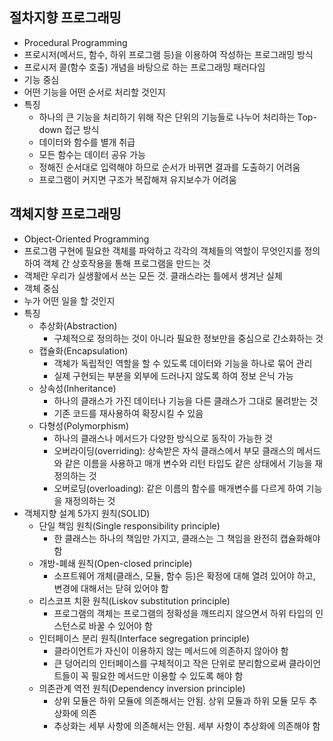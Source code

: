 ## 절차지향 프로그래밍

- Procedural Programming
- 프로시저(메서드, 함수, 하위 프로그램 등)을 이용하여 작성하는 프로그래밍 방식
- 프로시저 콜(함수 호출) 개념을 바탕으로 하는 프로그래밍 패러다임
- 기능 중심
- 어떤 기능을 어떤 순서로 처리할 것인지
- 특징
    - 하나의 큰 기능을 처리하기 위해 작은 단위의 기능들로 나누어 처리하는 Top-down 접근 방식
    - 데이터와 함수를 별개 취급
    - 모든 함수는 데이터 공유 가능
    - 정해진 순서대로 입력해야 하므로 순서가 바뀌면 결과를 도출하기 어려움
    - 프로그램이 커지면 구조가 복잡해져 유지보수가 어려움

## 객체지향 프로그래밍

- Object-Oriented Programming
- 프로그램 구현에 필요한 객체를 파악하고 각각의 객체들의 역할이 무엇인지를 정의하여 객체 간 상호작용을 통해 프로그램을 만드는 것
- 객체란 우리가 실생활에서 쓰는 모든 것. 클래스라는 틀에서 생겨난 실체
- 객체 중심
- 누가 어떤 일을 할 것인지
- 특징
    - 추상화(Abstraction)
        - 구체적으로 정의하는 것이 아니라 필요한 정보만을 중심으로 간소화하는 것
    - 캡슐화(Encapsulation)
        - 객체가 독립적인 역할을 할 수 있도록 데이터와 기능을 하나로 묶어 관리
        - 실제 구현되는 부분을 외부에 드러나지 않도록 하여 정보 은닉 가능
    - 상속성(Inheritance)
        - 하나의 클래스가 가진 데이터나 기능을 다른 클래스가 그대로 물려받는 것
        - 기존 코드를 재사용하여 확장시킬 수 있음
    - 다형성(Polymorphism)
        - 하나의 클래스나 메서드가 다양한 방식으로 동작이 가능한 것
        - 오버라이딩(overriding): 상속받은 자식 클래스에서 부모 클래스의 메서드와 같은 이름을 사용하고 매개 변수와 리턴 타입도 같은 상태에서 기능을 재정의하는 것
        - 오버로딩(overloading): 같은 이름의 함수를 매개변수를 다르게 하여 기능을 재정의하는 것
- 객체지향 설계 5가지 원칙(SOLID)
    - 단일 책임 원칙(Single responsibility principle)
        - 한 클래스는 하나의 책임만 가지고, 클래스는 그 책임을 완전히 캡슐화해야 함
    - 개방-폐쇄 원칙(Open-closed principle)
        - 소프트웨어 개체(클래스, 모듈, 함수 등)은 확정에 대해 열려 있어야 하고, 변경에 대해서는 닫혀 있어야 함
    - 리스코프 치환 원칙(Liskov substitution principle)
        - 프로그램의 객체는 프로그램의 정확성을 깨뜨리지 않으면서 하위 타입의 인스턴스로 바꿀 수 있어야 함
    - 인터페이스 분리 원칙(Interface segregation principle)
        - 클라이언트가 자신이 이용하지 않는 메서드에 의존하지 않아야 함
        - 큰 덩어리의 인터페이스를 구체적이고 작은 단위로 분리함으로써 클라이언트들이 꼭 필요한 메서드만 이용할 수 있도록 해야 함
    - 의존관계 역전 원칙(Dependency inversion principle)
        - 상위 모듈은 하위 모듈에 의존해서는 안됨. 상위 모듈과 하위 모듈 모두 추상화에 의존
        - 추상화는 세부 사항에 의존해서는 안됨. 세부 사항이 추상화에 의존해야 함
